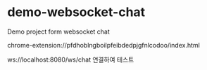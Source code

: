 # demo-websocket-chat
Demo project form websocket chat


chrome-extension://pfdhoblngboilpfeibdedpjgfnlcodoo/index.html

ws://localhost:8080/ws/chat 연결하여 테스트
